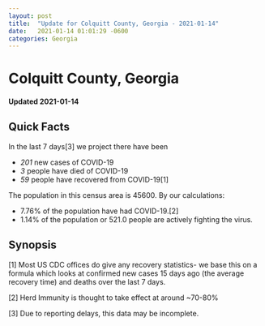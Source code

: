 ```yaml
---
layout: post
title:  "Update for Colquitt County, Georgia - 2021-01-14"
date:   2021-01-14 01:01:29 -0600
categories: Georgia
---
```


# Colquitt County, Georgia
#### Updated 2021-01-14

## Quick Facts

In the last 7 days[3] we project there have been
- *201* new cases of COVID-19
- *3* people have died of COVID-19
- *59* people have recovered from COVID-19[1]

The population in this census area is 45600. By our calculations:
- 7.76% of the population have had COVID-19.[2]
- 1.14% of the population or 521.0 people are actively fighting the virus.

## Synopsis




[1] Most US CDC offices do give any recovery statistics- we base this on a formula which looks at confirmed new cases
15 days ago (the average recovery time) and deaths over the last 7 days.

[2] Herd Immunity is thought to take effect at around ~70-80%

[3] Due to reporting delays, this data may be incomplete.
 
    